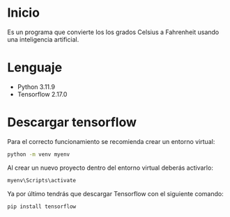 # Inicio

Es un programa que convierte los los grados Celsius a Fahrenheit usando una inteligencia artificial.

# Lenguaje

- Python 3.11.9
- Tensorflow 2.17.0

# Descargar tensorflow

Para el correcto funcionamiento se recomienda crear un entorno virtual:
```bash
python -m venv myenv
````
Al crear un nuevo proyecto dentro del entorno virtual deberás activarlo:
```bash
myenv\Scripts\activate
````
Ya por último tendrás que descargar Tensorflow con el siguiente comando:
```bash
pip install tensorflow
````
